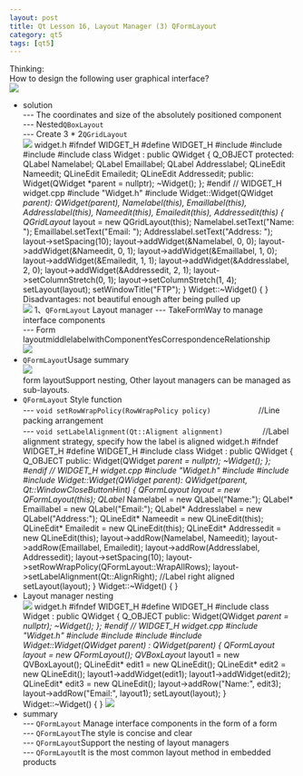 ```yaml
---
layout: post
title: Qt Lesson 16, Layout Manager (3) QFormLayout
category: qt5
tags: [qt5]
---
```

Thinking:  
How to design the following user graphical interface?  
![ ](/md_blog/public/assets/2021-07-25/9ffb7a1e312fdc0112fb83960fae6f3c.png)
* solution  
--- The coordinates and size of the absolutely positioned component  
--- Nested`QBoxLayout`  
--- Create 3 \* 2`QGridLayout`  
![ ](/md_blog/public/assets/2021-07-25/619a4f6839f01dbea45e7361a0ab3b78.png)
widget.h
    #ifndef WIDGET_H #define WIDGET_H #include <QWidget> #include <QPushButton> #include <QLabel> #include <QLineEdit> class Widget : public QWidget { Q_OBJECT protected: QLabel Namelabel; QLabel Emaillabel; QLabel Addresslabel; QLineEdit Nameedit; QLineEdit Emailedit; QLineEdit Addressedit; public: Widget(QWidget *parent = nullptr); ~Widget(); }; #endif // WIDGET_H 
widget.cpp
    #include "Widget.h" #include <QGridLayout> Widget::Widget(QWidget *parent): QWidget(parent), Namelabel(this), Emaillabel(this), Addresslabel(this), Nameedit(this), Emailedit(this), Addressedit(this) { QGridLayout* layout = new QGridLayout(this); Namelabel.setText("Name: "); Emaillabel.setText("Email: "); Addresslabel.setText("Address: "); layout->setSpacing(10); layout->addWidget(&Namelabel, 0, 0); layout->addWidget(&Nameedit, 0, 1); layout->addWidget(&Emaillabel, 1, 0); layout->addWidget(&Emailedit, 1, 1); layout->addWidget(&Addresslabel, 2, 0); layout->addWidget(&Addressedit, 2, 1); layout->setColumnStretch(0, 1); layout->setColumnStretch(1, 4); setLayout(layout); setWindowTitle("FTP"); } Widget::~Widget() { } 
Disadvantages: not beautiful enough after being pulled up  
![ ](/md_blog/public/assets/2021-07-25/0cbf66d26679bf99bfc97c1d06a41615.png)
1、`QFormLayout` Layout manager
--- TakeFormWay to manage interface components  
--- Form layoutmiddlelabelwithComponentYesCorrespondenceRelationship  
![ ](/md_blog/public/assets/2021-07-25/3fcbecceeba545e5f8442d7f8612db87.png)
* `QFormLayout`Usage summary  
![ ](/md_blog/public/assets/2021-07-25/21d2f23b421ec7d72f52924e8808ac5b.png)  
form layoutSupport nesting, Other layout managers can be managed as sub-layouts.
* `QFormLayout` Style function  
--- `void setRowWrapPolicy(RowWrapPolicy policy)`　　　　　　//Line packing arrangement  
--- `void setLabelAlignment(Qt::Aligment alignment)`　　　　　//Label alignment strategy, specify how the label is aligned
widget.h
    #ifndef WIDGET_H #define WIDGET_H #include <QWidget> class Widget : public QWidget { Q_OBJECT public: Widget(QWidget *parent = nullptr); ~Widget(); }; #endif // WIDGET_H 
widget.cpp
    #include "Widget.h" #include <QLabel> #include <QLineEdit> #include <QFormLayout> Widget::Widget(QWidget *parent): QWidget(parent, Qt::WindowCloseButtonHint) { QFormLayout* layout = new QFormLayout(this); QLabel* Namelabel = new QLabel("Name:"); QLabel* Emaillabel = new QLabel("Email:"); QLabel* Addresslabel = new QLabel("Address:"); QLineEdit* Nameedit = new QLineEdit(this); QLineEdit* Emailedit = new QLineEdit(this); QLineEdit* Addressedit = new QLineEdit(this); layout->addRow(Namelabel, Nameedit); layout->addRow(Emaillabel, Emailedit); layout->addRow(Addresslabel, Addressedit); layout->setSpacing(10); layout->setRowWrapPolicy(QFormLayout::WrapAllRows); layout->setLabelAlignment(Qt::AlignRight); //Label right aligned setLayout(layout); } Widget::~Widget() { } 
* Layout manager nesting  
![ ](/md_blog/public/assets/2021-07-25/c8df0c28ce6b86209df422c32febce16.png)
widget.h
    #ifndef WIDGET_H #define WIDGET_H #include <QWidget> class Widget : public QWidget { Q_OBJECT public: Widget(QWidget *parent = nullptr); ~Widget(); }; #endif // WIDGET_H 
widget.cpp
    #include "Widget.h" #include <QLabel> #include <QLineEdit> #include <QFormLayout> #include <QBoxLayout> Widget::Widget(QWidget *parent) : QWidget(parent) { QFormLayout* layout = new QFormLayout(); QVBoxLayout* layout1 = new QVBoxLayout(); QLineEdit* edit1 = new QLineEdit(); QLineEdit* edit2 = new QLineEdit(); layout1->addWidget(edit1); layout1->addWidget(edit2); QLineEdit* edit3 = new QLineEdit(); layout->addRow("Name:", edit3); layout->addRow("Email:", layout1); setLayout(layout); } Widget::~Widget() { } 
![ ](/md_blog/public/assets/2021-07-25/b37987661b089ddc73ad433b141df237.png)
* summary  
--- `QFormLayout` Manage interface components in the form of a form  
--- `QFormLayout`The style is concise and clear  
--- `QFormLayout`Support the nesting of layout managers  
--- `QFormLayout`It is the most common layout method in embedded products
